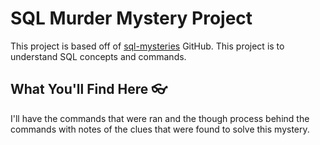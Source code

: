 # SQL Murder Mystery Project

This project is based off of [sql-mysteries](https://github.com/NUKnightLab/sql-mysteries?tab=readme-ov-file#sql-murder-mystery) GitHub. This project is to understand SQL concepts and commands. 

## What You'll Find Here 👓

I'll have the commands that were ran and the though process behind the commands with notes of the clues that were found to solve this mystery. 
